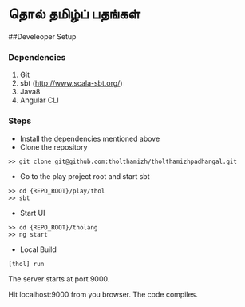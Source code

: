 # தொல்  தமிழ்ப் பதங்கள் 

##Develeoper Setup
### Dependencies
1. Git
2. sbt (http://www.scala-sbt.org/)
3. Java8
4. Angular CLI

### Steps
* Install the dependencies mentioned above
* Clone the repository

```
>> git clone git@github.com:tholthamizh/tholthamizhpadhangal.git
```
* Go to the play project root and start sbt

```
>> cd {REPO_ROOT}/play/thol
>> sbt
```

* Start UI
```
>> cd {REPO_ROOT}/tholang
>> ng start
```

* Local Build

```
[thol] run
```
The server starts at port 9000.

Hit localhost:9000 from you browser. The code compiles.


